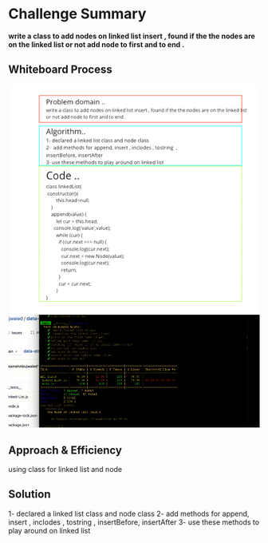 # Challenge Summary
<!-- Description of the challenge -->
**write a class to add nodes on linked list insert , found if the the nodes are on the linked list or not add node to first and to end .**
## Whiteboard Process
<!-- Embedded whiteboard image -->
![](../C7_401js/img/linked.png)
![](../C7_401js/img/test.png)

## Approach & Efficiency
<!-- What approach did you take? Why? What is the Big O space/time for this approach? -->
using class for linked list and node
## Solution
<!-- Show how to run your code, and examples of it in action -->
1- declared a linked list class and node class
2-  add methods for append, insert , inclodes , tostring  , insertBefore, insertAfter
3- use these methods to play around on linked list
